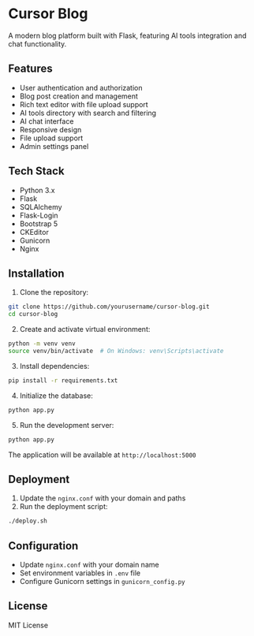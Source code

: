 # Cursor Blog

A modern blog platform built with Flask, featuring AI tools integration and chat functionality.

## Features

- User authentication and authorization
- Blog post creation and management
- Rich text editor with file upload support
- AI tools directory with search and filtering
- AI chat interface
- Responsive design
- File upload support
- Admin settings panel

## Tech Stack

- Python 3.x
- Flask
- SQLAlchemy
- Flask-Login
- Bootstrap 5
- CKEditor
- Gunicorn
- Nginx

## Installation

1. Clone the repository:
```bash
git clone https://github.com/yourusername/cursor-blog.git
cd cursor-blog
```

2. Create and activate virtual environment:
```bash
python -m venv venv
source venv/bin/activate  # On Windows: venv\Scripts\activate
```

3. Install dependencies:
```bash
pip install -r requirements.txt
```

4. Initialize the database:
```bash
python app.py
```

5. Run the development server:
```bash
python app.py
```

The application will be available at `http://localhost:5000`

## Deployment

1. Update the `nginx.conf` with your domain and paths
2. Run the deployment script:
```bash
./deploy.sh
```

## Configuration

- Update `nginx.conf` with your domain name
- Set environment variables in `.env` file
- Configure Gunicorn settings in `gunicorn_config.py`

## License

MIT License
